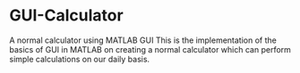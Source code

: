 # GUI-Calculator
A normal calculator using MATLAB GUI
This is the implementation of the basics of GUI in MATLAB on creating a normal calculator which can perform simple calculations on our daily basis.
